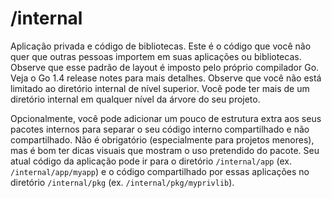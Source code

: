 # /internal

Aplicação privada e código de bibliotecas. Este é o código que você não quer que outras pessoas importem em suas aplicações ou bibliotecas. Observe que esse padrão de layout é imposto pelo próprio compilador Go. Veja o Go 1.4 release notes para mais detalhes. Observe que você não está limitado ao diretório internal de nível superior. Você pode ter mais de um diretório internal em qualquer nível da árvore do seu projeto.

Opcionalmente, você pode adicionar um pouco de estrutura extra aos seus pacotes internos para separar o seu código interno compartilhado e não compartilhado. Não é obrigatório (especialmente para projetos menores), mas é bom ter dicas visuais que mostram o uso pretendido do pacote. Seu atual código da aplicação pode ir para o diretório ```/internal/app``` (ex. ```/internal/app/myapp```) e o código compartilhado por essas aplicações no diretório ```/internal/pkg``` (ex. ```/internal/pkg/myprivlib```).

